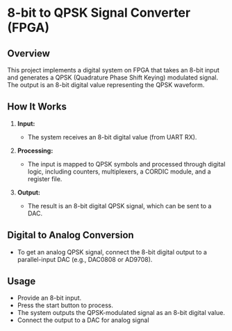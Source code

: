 # 8-bit to QPSK Signal Converter (FPGA)

## Overview

This project implements a digital system on FPGA that takes an 8-bit input and generates a QPSK (Quadrature Phase Shift Keying) modulated signal. The output is an 8-bit digital value representing the QPSK waveform.

## How It Works

1. **Input:**  
   - The system receives an 8-bit digital value (from UART RX).

2. **Processing:**  
   - The input is mapped to QPSK symbols and processed through digital logic, including counters, multiplexers, a CORDIC module, and a register file.

3. **Output:**  
   - The result is an 8-bit digital QPSK signal, which can be sent to a DAC.

## Digital to Analog Conversion

- To get an analog QPSK signal, connect the 8-bit digital output to a parallel-input DAC (e.g., DAC0808 or AD9708).

## Usage

- Provide an 8-bit input.
- Press the start button to process.
- The system outputs the QPSK-modulated signal as an 8-bit digital value.
- Connect the output to a DAC for analog signal